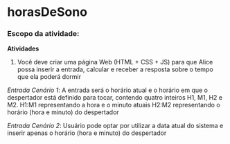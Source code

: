 # horasDeSono

### Escopo da atividade:

**Atividades**
1. Você deve criar uma página Web (HTML + CSS + JS) para que Alice possa inserir a entrada, calcular e
receber a resposta sobre o tempo que ela poderá dormir

_Entrada Cenário 1_:
A entrada será o horário atual e o horário em que o despertador está definido para tocar, contendo quatro
inteiros H1, M1, H2 e M2.
H1:M1 representando a hora e o minuto atuais
H2:M2 representando o horário (hora e minuto) do despertador

_Entrada Cenário 2_:
Usuário pode optar por utilizar a data atual do sistema e inserir apenas o horário (hora e minuto) do
despertador

